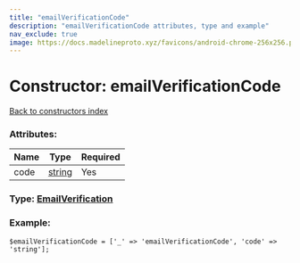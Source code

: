 ```yaml
---
title: "emailVerificationCode"
description: "emailVerificationCode attributes, type and example"
nav_exclude: true
image: https://docs.madelineproto.xyz/favicons/android-chrome-256x256.png
---
```

# Constructor: emailVerificationCode  
[Back to constructors index](/API_docs/constructors/index.html)



### Attributes:

| Name     |    Type       | Required |
|----------|---------------|----------|
|code|[string](/API_docs/types/string.html) | Yes|



### Type: [EmailVerification](/API_docs/types/EmailVerification.html)


### Example:

```
$emailVerificationCode = ['_' => 'emailVerificationCode', 'code' => 'string'];
```  
